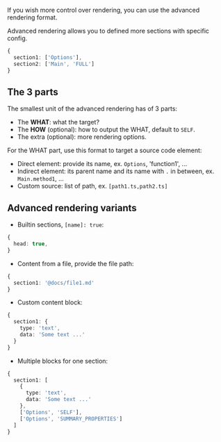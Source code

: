 If you wish more control over rendering, you can use the advanced rendering format.

Advanced rendering allows you to defined more sections with specific config.

```ts
{
  section1: ['Options'],
  section2: ['Main', 'FULL']
}
```

## The 3 parts

The smallest unit of the advanced rendering has of 3 parts:

- The **WHAT**: what the target?
- The **HOW** (optional): how to output the WHAT, default to `SELF`.
- The extra (optional): more rendering options.

For the WHAT part, use this format to target a source code element:

- Direct element: provide its name, ex. `Options`, 'function1', ...
- Indirect element: its parent name and its name with `.` in between, ex. `Main.method1`, ...
- Custom source: list of path, ex. `[path1.ts,path2.ts]`

## Advanced rendering variants

- Builtin sections, `[name]: true`:

```ts
{
  head: true,
}
```

- Content from a file, provide the file path:

```ts
{
  section1: '@docs/file1.md'
}
```

- Custom content block:

```ts
{
  section1: {
    type: 'text',
    data: 'Some text ...'
  }
}
```

- Multiple blocks for one section:

```ts
{
  section1: [
    {
      type: 'text',
      data: 'Some text ...'
    },
    ['Options', 'SELF'],
    ['Options', 'SUMMARY_PROPERTIES']
  ]
}
```
